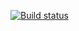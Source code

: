 [![Build status](https://ci.appveyor.com/api/projects/status/lkl319yxhvbf4o5n?svg=true)](https://ci.appveyor.com/project/ITgynQA/patterns-d0n7h)
